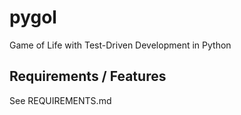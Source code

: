 # pygol
Game of Life with Test-Driven Development in Python

## Requirements / Features

See REQUIREMENTS.md
